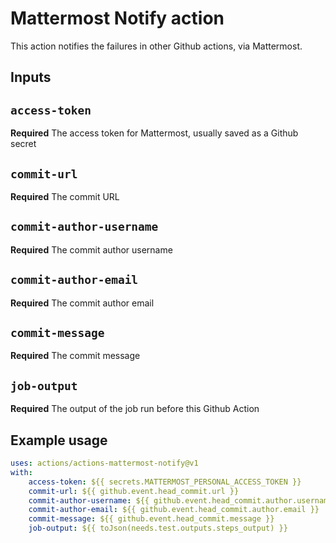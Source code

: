 # Mattermost Notify action

This action notifies the failures in other Github actions, via Mattermost.

## Inputs

## `access-token`
**Required** The access token for Mattermost, usually saved as a Github secret

## `commit-url`
**Required** The commit URL

## `commit-author-username`
**Required** The commit author username

## `commit-author-email`
**Required** The commit author email

## `commit-message`
**Required** The commit message

## `job-output`
**Required** The output of the job run before this Github Action

## Example usage

```yaml
uses: actions/actions-mattermost-notify@v1
with:
    access-token: ${{ secrets.MATTERMOST_PERSONAL_ACCESS_TOKEN }}
    commit-url: ${{ github.event.head_commit.url }}
    commit-author-username: ${{ github.event.head_commit.author.username }}
    commit-author-email: ${{ github.event.head_commit.author.email }}
    commit-message: ${{ github.event.head_commit.message }}
    job-output: ${{ toJson(needs.test.outputs.steps_output) }}
```